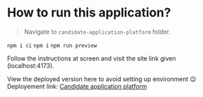 # How to run this application? 
> Navigate to `candidate-application-platform` folder.

`npm i ci`
`npm i`
`npm run preview`

Follow the instructions at screen and visit the site link given (localhost:4173).

View the deployed version here to avoid setting up environment 😉
Deployement link: [Candidate application platform](https://projectcards.azurewebsites.net/) 
